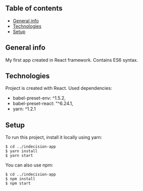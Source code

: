 ## Table of contents
* [General info](#general-info)
* [Technologies](#technologies)
* [Setup](#setup)

## General info
My first app created in React framework. Contains ES6 syntax.
	
## Technologies
Project is created with React. 
Used dependencies:
* babel-preset-env: ^1.5.2,
* babel-preset-react: "^6.24.1,
* yarn: ^1.2.1
	
## Setup
To run this project, install it locally using yarn:

```
$ cd ../indecision-app
$ yarn install
$ yarn start
```
You can also use npm:

```
$ cd ../indecision-app
$ npm install
$ npm start
```
